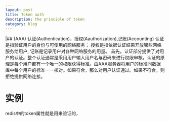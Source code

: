 ```yaml
---
layout: post
title: Token auth
description: the principle of token
category: blog
---
```



|## (AAA) 认证(Authentication)，授权(Aauthorization),记账(Accounting)
    认证是指验证用户的身份与可使用的网络服务；
    授权是指依据认证结果开放哪些网络服务给用户;
    记账是记录用户对各种网络服务的用量。
    首先，认证部分提供了对用户的认证。整个认证通常是采用用户输入用户名与密码来进行权限审核。认证的原理是每个用户都有一个唯一的权限获得标准。由AAA服务器将用户的标准同数据库中每个用户的标准一一核对。如果符合，那么对用户认证通过。如果不符合，则拒绝提供网络连接。
    
# 实例
   redis中的token属性就是用来验证的，

[congleetea]:    http://congleetea.github.io  "congleetea"

